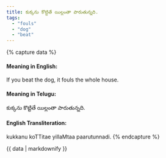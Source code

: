 ```yaml
---
title: కుక్కను కొట్టితే యిల్లంతా పారుతున్నది.
tags:
  - "fouls"
  - "dog"
  - "beat"
---
```


{% capture data %}
#### Meaning in English:
If you beat the dog, it fouls the whole house.

#### Meaning in Telugu:
కుక్కను కొట్టితే యిల్లంతా పారుతున్నది.

#### English Transliteration:
kukkanu koTTitae yillaMtaa paarutunnadi.
{% endcapture %}

<div class="notice">{{ data | markdownify }}</div>

